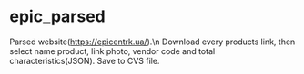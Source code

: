 # epic_parsed
Parsed website(https://epicentrk.ua/).\n
Download every products link, then select name product, link photo, vendor code and total characteristics(JSON).
Save to CVS file.
